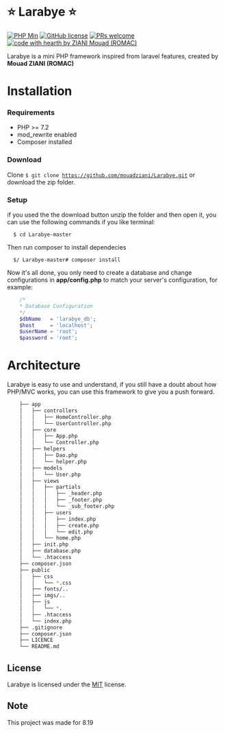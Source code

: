 # ⭐ Larabye ⭐
[![PHP Min](https://img.shields.io/badge/PHP-%3E%3D%205.3-blue.svg)](https://github.com/php)
[![GitHub license](https://img.shields.io/github/license/nhn/tui.calendar.svg)](https://github.com/MouadZIANI/Larabye/blob/master/LICENSE)
[![PRs welcome](https://img.shields.io/badge/PRs-welcome-ff69b4.svg)](https://github.com/mouadziani/Larabye/labels/help%20wanted)
[![code with hearth by ZIANI Mouad (ROMAC)](https://img.shields.io/badge/%3C%2F%3E%20with%20%E2%99%A5%20by-NHN-ff1414.svg)](https://github.com/mouadziani)

Larabye is a mini PHP framework inspired from laravel features, created by **Mouad ZIANI (ROMAC)** 
# Installation
### Requirements
- PHP >= 7.2
- mod_rewrite enabled
- Composer installed
### Download
Clone <code>$ git clone https://github.com/mouadziani/Larabye.git</code> or download the zip folder.
### Setup
if you used the the download button unzip the folder and then open it, you can use the following commands if you like terminal:

      $ cd Larabye-master  

Then run composer to install dependecies

      $/ Larabye-master# composer install  

Now it's all done, you only need to create a database and change configurations in **app/config.php** to match your server's configuration, for example:

```php                     
    /*
    * Database Configuration
    */
    $dbName   = 'larabye_db';
    $host     = 'localhost';
    $userName = 'root';
    $password = 'root';
```

# Architecture
Larabye is easy to use and understand, if you still have a doubt about how PHP/MVC works, you can use this framework to give you a push forward.

```bash
    ├── app
    │   ├── controllers
    │   │   ├── HomeController.php
    │   │   └── UserController.php
    │   ├── core
    │   │   ├── App.php
    │   │   └── Controller.php
    │   ├── helpers
    │   │   ├── Dao.php
    │   │   └── helper.php
    │   ├── models
    │   │   └── User.php
    │   ├── views
    │   │   ├── partials
    │   │   │   ├── _header.php
    │   │   │   ├── _footer.php
    │   │   │   └── _sub_footer.php
    │   │   ├── users
    │   │   │   ├── index.php
    │   │   │   ├── create.php
    │   │   │   └── edit.php
    │   │   └── home.php
    │   ├── init.php
    │   ├── database.php
    │   └── .htaccess
    ├── composer.json
    ├── public
    │   ├── css
    │   │   └── *.css
    │   ├── fonts/..
    │   ├── imgs/..
    │   ├── js
    │   │   └── *.
    │   ├── .htaccess
    │   └── index.php
    ├── .gitignore
    ├── composer.json
    ├── LICENCE
    └── README.md
```      

## License
Larabye is licensed under the [MIT](LICENSE) license.

## Note 
This project was made for 8.19
